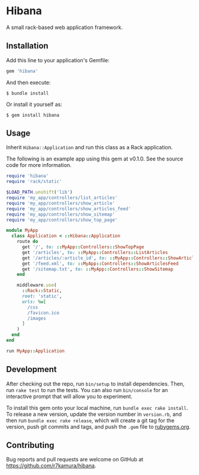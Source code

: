 # Hibana

A small rack-based web application framework.

## Installation

Add this line to your application's Gemfile:

```ruby
gem 'hibana'
```

And then execute:

    $ bundle install

Or install it yourself as:

    $ gem install hibana

## Usage

Inherit `Hibana::Application` and run this class as a Rack application.

The following is an example app using this gem at v0.1.0. See the source code for more information.

```ruby
require 'hibana'
require 'rack/static'

$LOAD_PATH.unshift('lib')
require 'my_app/controllers/list_articles'
require 'my_app/controllers/show_article'
require 'my_app/controllers/show_articles_feed'
require 'my_app/controllers/show_sitemap'
require 'my_app/controllers/show_top_page'

module MyApp
  class Application < ::Hibana::Application
    route do
      get '/', to: ::MyApp::Controllers::ShowTopPage
      get '/articles', to: ::MyApp::Controllers::ListArticles
      get '/articles/:article_id', to: ::MyApp::Controllers::ShowArticle
      get '/feed.xml', to: ::MyApp::Controllers::ShowArticlesFeed
      get '/sitemap.txt', to: ::MyApp::Controllers::ShowSitemap
    end

    middleware.use(
      ::Rack::Static,
      root: 'static',
      urls: %w[
        /css
        /favicon.ico
        /images
      ]
    )
  end
end

run MyApp::Application
```

## Development

After checking out the repo, run `bin/setup` to install dependencies. Then, run `rake test` to run the tests. You can also run `bin/console` for an interactive prompt that will allow you to experiment.

To install this gem onto your local machine, run `bundle exec rake install`. To release a new version, update the version number in `version.rb`, and then run `bundle exec rake release`, which will create a git tag for the version, push git commits and tags, and push the `.gem` file to [rubygems.org](https://rubygems.org).

## Contributing

Bug reports and pull requests are welcome on GitHub at https://github.com/r7kamura/hibana.

